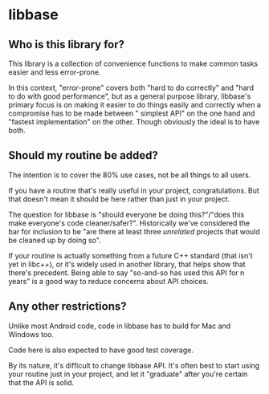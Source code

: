 # libbase

## Who is this library for?

This library is a collection of convenience functions to make common tasks easier and less
error-prone.

In this context, "error-prone" covers both "hard to do correctly" and
"hard to do with good performance", but as a general purpose library, libbase's primary focus is on
making it easier to do things easily and correctly when a compromise has to be made between "
simplest API" on the one hand and "fastest implementation" on the other. Though obviously the ideal
is to have both.

## Should my routine be added?

The intention is to cover the 80% use cases, not be all things to all users.

If you have a routine that's really useful in your project, congratulations. But that doesn't mean
it should be here rather than just in your project.

The question for libbase is "should everyone be doing this?"/"does this make everyone's code
cleaner/safer?". Historically we've considered the bar for inclusion to be "are there at least
three *unrelated* projects that would be cleaned up by doing so".

If your routine is actually something from a future C++ standard (that isn't yet in libc++), or it's
widely used in another library, that helps show that there's precedent. Being able to say "so-and-so
has used this API for n years" is a good way to reduce concerns about API choices.

## Any other restrictions?

Unlike most Android code, code in libbase has to build for Mac and Windows too.

Code here is also expected to have good test coverage.

By its nature, it's difficult to change libbase API. It's often best to start using your routine
just in your project, and let it "graduate"
after you're certain that the API is solid.
